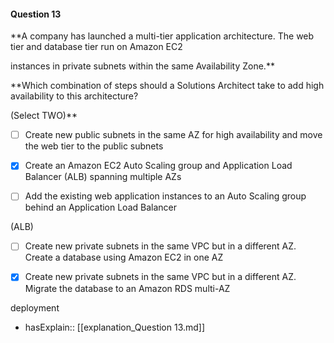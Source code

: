 #### Question  13


**A company has launched a multi-tier application architecture. The web tier and database tier run on Amazon EC2

instances in private subnets within the same Availability Zone.**


**Which combination of steps should a Solutions Architect take to add high availability to this architecture?

(Select TWO)**


- [ ] Create new public subnets in the same AZ for high availability and move the web tier to the public subnets


- [x] Create an Amazon EC2 Auto Scaling group and Application Load Balancer (ALB) spanning multiple AZs


- [ ] Add the existing web application instances to an Auto Scaling group behind an Application Load Balancer

(ALB)


- [ ] Create new private subnets in the same VPC but in a different AZ. Create a database using Amazon EC2 in one AZ


- [x] Create new private subnets in the same VPC but in a different AZ. Migrate the database to an Amazon RDS multi-AZ

deployment



- hasExplain:: [[explanation_Question  13.md]]